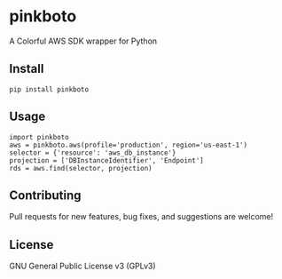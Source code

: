 # pinkboto

A Colorful AWS SDK wrapper for Python

## Install
    pip install pinkboto

## Usage
    import pinkboto
    aws = pinkboto.aws(profile='production', region='us-east-1') 
    selector = {'resource': 'aws_db_instance'}
    projection = ['DBInstanceIdentifier', 'Endpoint']
    rds = aws.find(selector, projection)

## Contributing
Pull requests for new features, bug fixes, and suggestions are welcome!

## License
GNU General Public License v3 (GPLv3)

